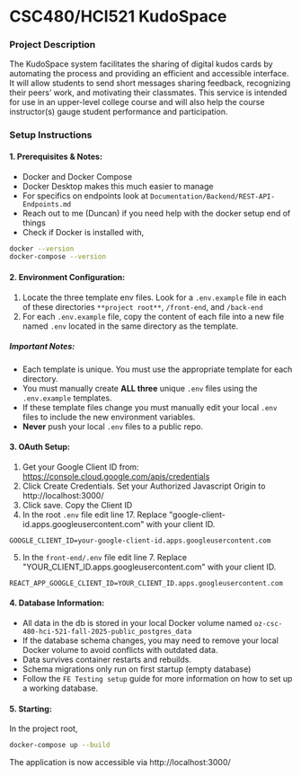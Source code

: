 # CSC480/HCI521 KudoSpace

### Project Description 

The KudoSpace system facilitates the sharing of digital kudos cards by automating the process and providing an efficient and accessible interface. It will allow students to send short messages sharing feedback, recognizing their peers’ work, and motivating their classmates. This service is intended for use in an upper-level college course and will also help the course instructor(s) gauge student performance and participation.

### Setup Instructions

#### 1. Prerequisites & Notes:
- Docker and Docker Compose
- Docker Desktop makes this much easier to manage
- For specifics on endpoints look at `Documentation/Backend/REST-API-Endpoints.md`
- Reach out to me (Duncan) if you need help with the docker setup end of things
- Check if Docker is installed with, 
```bash
docker --version
docker-compose --version
```

#### 2. Environment Configuration:
1. Locate the three template env files. Look for a `.env.example` file in each of these directories `**project root**`, `/front-end`, and `/back-end`
2. For each `.env.example` file, copy the content of each file into a new file named `.env` located in the same directory as the template. 
##### Important Notes: 
- Each template is unique. You must use the appropriate template for each directory.  
- You must manually create **ALL three** unique `.env` files using the `.env.example` templates.
- If these template files change you must manually edit your local `.env` files to include the new environment variables.
- **Never** push your local `.env` files to a public repo. 

#### 3. OAuth Setup:
1. Get your Google Client ID from: https://console.cloud.google.com/apis/credentials
2. Click Create Credentials. Set your Authorized Javascript Origin to http://localhost:3000/
3. Click save. Copy the Client ID
4. In the root `.env` file edit line 17. Replace "google-client-id.apps.googleusercontent.com" with your client ID.
``` 
GOOGLE_CLIENT_ID=your-google-client-id.apps.googleusercontent.com
```
5. In the `front-end/.env` file edit line 7. Replace "YOUR_CLIENT_ID.apps.googleusercontent.com" with your client ID.
```
REACT_APP_GOOGLE_CLIENT_ID=YOUR_CLIENT_ID.apps.googleusercontent.com
```

#### 4. Database Information:
- All data in the db is stored in your local Docker volume named `oz-csc-480-hci-521-fall-2025-public_postgres_data`
- If the database schema changes, you may need to remove your local Docker volume to avoid conflicts with outdated data. 
- Data survives container restarts and rebuilds.
- Schema migrations only run on first startup (empty database)
- Follow the `FE Testing setup` guide for more information on how to set up a working database.   


#### 5. Starting:  
In the project root,
```bash
docker-compose up --build
```
The application is now accessible via http://localhost:3000/  





